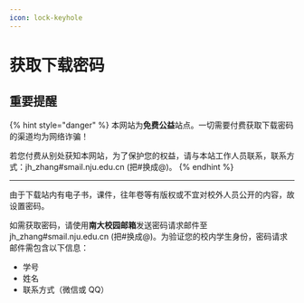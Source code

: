 ```yaml
---
icon: lock-keyhole
---
```


# 获取下载密码

## 重要提醒

{% hint style="danger" %}
本网站为**免费公益**站点。一切需要付费获取下载密码的渠道均为网络诈骗！

若您付费从别处获知本网站，为了保护您的权益，请与本站工作人员联系，联系方式：jh\_zhang#smail.nju.edu.cn (把#换成@)。
{% endhint %}

***

由于下载站内有电子书，课件，往年卷等有版权或不宜对校外人员公开的内容，故设置密码。

如需获取密码，请使用**南大校园邮箱**发送密码请求邮件至 jh\_zhang#smail.nju.edu.cn (把#换成@)。为验证您的校内学生身份，密码请求邮件需包含以下信息：

* 学号
* 姓名
* 联系方式（微信或 QQ）
